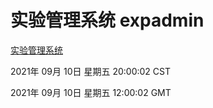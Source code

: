 # 实验管理系统 expadmin
[实验管理系统](http://111.175.122.218:56808/expadmin-782313d2-e1b1-4ea7-932e-3a55e6a1a4d0/)

2021年 09月 10日 星期五 20:00:02 CST

2021年 09月 10日 星期五 12:00:02 GMT

